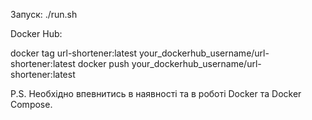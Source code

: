 Запуск:
./run.sh

Docker Hub:

docker tag url-shortener:latest your_dockerhub_username/url-shortener:latest
docker push your_dockerhub_username/url-shortener:latest

P.S.
Необхідно впевнитись в наявності та в роботі Docker та Docker Compose.
